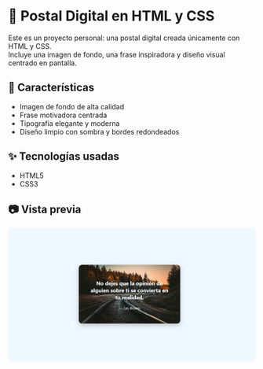 # 💌 Postal Digital en HTML y CSS

Este es un proyecto personal: una postal digital creada únicamente con HTML y CSS.  
Incluye una imagen de fondo, una frase inspiradora y diseño visual centrado en pantalla.

## 🌟 Características

- Imagen de fondo de alta calidad
- Frase motivadora centrada
- Tipografía elegante y moderna
- Diseño limpio con sombra y bordes redondeados

## ✨ Tecnologías usadas

- HTML5
- CSS3

## 📷 Vista previa

![Vista previa](assets/vista-previa.png)